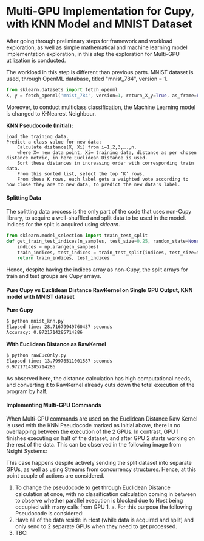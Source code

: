 # Multi-GPU Implementation for Cupy, with KNN Model and MNIST Dataset

After going through preliminary steps for framework and workload exploration, as well as simple mathematical and machine learning model implementation exploration, in this step the exploration for Multi-GPU utilization is conducted. 

The workload in this step is different than previous parts. MNIST dataset is used, through OpenML database, titled "mnist_784", version = 1.
```python
from sklearn.datasets import fetch_openml
X, y = fetch_openml('mnist_784', version=1, return_X_y=True, as_frame=False)
```
Moreover, to conduct multiclass classification, the Machine Learning model is changed to K-Nearest Neighbour. 

**KNN Pseudocode (Initial):**

    Load the training data.
    Predict a class value for new data:
        Calculate distance(X, Xi) from i=1,2,3,….,n.
        where X= new data point, Xi= training data, distance as per chosen distance metric, in here Euclidean Distance is used.
        Sort these distances in increasing order with corresponding train data.
        From this sorted list, select the top ‘K’ rows.
        From these K rows, each label gets a weighted vote according to how close they are to new data, to predict the new data's label.


#### Splitting Data
The splitting data process is the only part of the code that uses non-Cupy library, to acquire a well-shuffled and split data to be used in the model. Indices for the split is acquired using _sklearn_.

```python
from sklearn.model_selection import train_test_split
def get_train_test_indices(n_samples, test_size=0.25, random_state=None):
    indices = np.arange(n_samples)
    train_indices, test_indices = train_test_split(indices, test_size=test_size, random_state=random_state)
    return train_indices, test_indices
```

Hence, despite having the indices array as non-Cupy, the split arrays for train and test groups are Cupy arrays.

#### Pure Cupy vs Euclidean Distance RawKernel on Single GPU Output, KNN model with MNIST dataset
**Pure Cupy**
```sh
$ python mnist_knn.py
Elapsed time: 28.71679949760437 seconds
Accuracy: 0.9721714285714286
```

**With Euclidean Distance as RawKernel**
```sh
$ python rawEucOnly.py
Elapsed time: 13.79976511001587 seconds
0.9721714285714286
```

As observed here, the distance calculation has high computational needs, and converting it to RawKernel already cuts down the total execution of the program by half.

#### Implementing Multi-GPU Commands
When Multi-GPU commands are used on the Euclidean Distance Raw Kernel is used with the KNN Pseudocode marked as Initial above, there is no overlapping between the execution of the 2 GPUs. In contrast, GPU 1 finishes executing on half of the dataset, and after GPU 2 starts working on the rest of the data. This can be observed in the following image from Nsight Systems:


This case happens despite actively sending the split dataset into separate GPUs, as well as using Streams from concurrency structures. Hence, at this point couple of actions are considered. 
1. To change the pseudocode to get through Euclidean Distance calculation at once, with no classification calculation coming in between to observe whether parallel execution is blocked due to Host being occupied with many calls from GPU 1.
     a. For this purpose the following Pseudocode is considered:
2. Have all of the data reside in Host (while data is acquired and split) and only send to 2 separate GPUs when they need to get processed.
3. TBC! 
